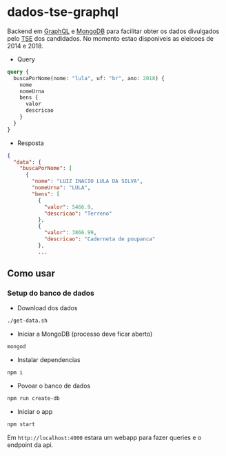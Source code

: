 dados-tse-graphql
=======================

Backend em [GraphQL](https://graphql.org/) e [MongoDB](https://www.mongodb.com/) para facilitar obter os dados divulgados pelo [TSE](http://www.tse.jus.br/) dos candidados. No momento estao disponiveis as eleicoes de 2014 e 2018.

- Query

```graphql
query {
  buscaPorNome(nome: "lula", uf: "br", ano: 2018) {
    nome
    nomeUrna
    bens {
      valor
      descricao
    }
  }
}
```

- Resposta

```json
{
  "data": {
    "buscaPorNome": [
      {
        "nome": "LUIZ INACIO LULA DA SILVA",
        "nomeUrna": "LULA",
        "bens": [
          {
            "valor": 5466.9,
            "descricao": "Terreno"
          },
          {
            "valor": 3866.99,
            "descricao": "Caderneta de poupanca"
          },
          ...
```

## Como usar

### Setup do banco de dados

- Download dos dados
```bash
./get-data.sh
```

- Iniciar a MongoDB (processo deve ficar aberto)
```bash
mongod
```

- Instalar dependencias
```bash
npm i
```

- Povoar o banco de dados
```bash
npm run create-db
```

- Iniciar o app

```bash
npm start
```

Em `http://localhost:4000` estara um webapp para fazer queries e o endpoint da api.
